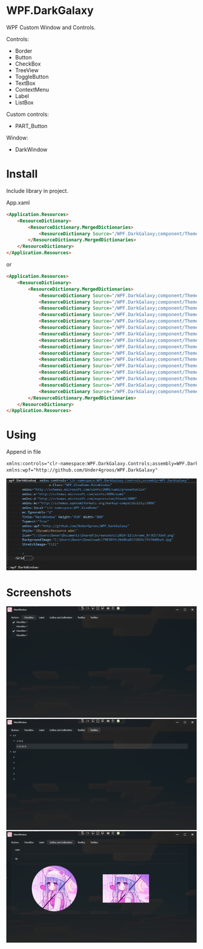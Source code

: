 # WPF.DarkGalaxy

WPF Custom Window and Controls.

Controls:
<ul>
    <li>Border</li>
    <li>Button</li>
    <li>CheckBox</li>
    <li>TreeView</li>
    <li>ToggleButton</li>
    <li>TextBox</li>
    <li>ContextMenu</li>
    <li>Label</li>
    <li>ListBox</li>
</ul>
Custom controls:
<ul>
    <li>PART_Button</li>     
</ul>
Window:
<ul>
    <li>DarkWindow</li>  
</ul>

# Install
Include library in project.

App.xaml
```html
<Application.Resources>
    <ResourceDictionary>
        <ResourceDictionary.MergedDictionaries>
            <ResourceDictionary Source="/WPF.DarkGalaxy;component/Themes/Default.xaml"/>
        </ResourceDictionary.MergedDictionaries>
    </ResourceDictionary>
</Application.Resources>
```
or 
```html
<Application.Resources>
    <ResourceDictionary>
        <ResourceDictionary.MergedDictionaries>
            <ResourceDictionary Source="/WPF.DarkGalaxy;component/Themes/Colors\BrushColors.xaml"/>
            <ResourceDictionary Source="/WPF.DarkGalaxy;component/Themes/Default/Border.xaml"/>
            <ResourceDictionary Source="/WPF.DarkGalaxy;component/Themes/Default/ToggleButton.xaml"/>
            <ResourceDictionary Source="/WPF.DarkGalaxy;component/Themes/Default/ScrollViewer.xaml"/>
            <ResourceDictionary Source="/WPF.DarkGalaxy;component/Themes/Default/Label.xaml"/>
            <ResourceDictionary Source="/WPF.DarkGalaxy;component/Themes/Default/ContextMenu.xaml"/>
            <ResourceDictionary Source="/WPF.DarkGalaxy;component/Themes/Default/Button.xaml"/>
            <ResourceDictionary Source="/WPF.DarkGalaxy;component/Themes/Default/TreeView.xaml"/>
            <ResourceDictionary Source="/WPF.DarkGalaxy;component/Themes/Default/TabItem.xaml"/>
            <ResourceDictionary Source="/WPF.DarkGalaxy;component/Themes/Default/TextBox.xaml"/>
            <ResourceDictionary Source="/WPF.DarkGalaxy;component/Themes/Default/CheckBox.xaml"/>
            <ResourceDictionary Source="/WPF.DarkGalaxy;component/Themes/Default/ListBox.xaml"/>
            <ResourceDictionary Source="/WPF.DarkGalaxy;component/Themes/Default/SvgPath.xaml"/>
            <ResourceDictionary Source="/WPF.DarkGalaxy;component/Themes/Default/PART_Button.xaml"/>
            <ResourceDictionary Source="/WPF.DarkGalaxy;component/Themes/Icons/SvgList.xaml"/>
            <ResourceDictionary Source="/WPF.DarkGalaxy;component/Themes/Default/DarkWindow.xaml"/>
        </ResourceDictionary.MergedDictionaries>
    </ResourceDictionary>
</Application.Resources>
```


# Using
Append in file 
```html
xmlns:controls="clr-namespace:WPF.DarkGalaxy.Controls;assembly=WPF.DarkGalaxy"
xmlns:wpf="http://github.com/Under4groos/WPF.DarkGalaxy"
```
![enter image description here](https://github.com/Under4groos/WPF.DarkGalaxy/blob/master/screenshot/devenv_IuvoqRAogL.png?raw=true)



# Screenshots

![enter image description here](https://github.com/Under4groos/WPF.DarkGalaxy/blob/master/screenshot/7EVnyTZGkS.png?raw=true)
![enter image description here](https://github.com/Under4groos/WPF.DarkGalaxy/blob/master/screenshot/Ux1WoyIemu.png?raw=true)
![enter image description here](https://github.com/Under4groos/WPF.DarkGalaxy/blob/master/screenshot/odJxmOZR2H.png?raw=true)